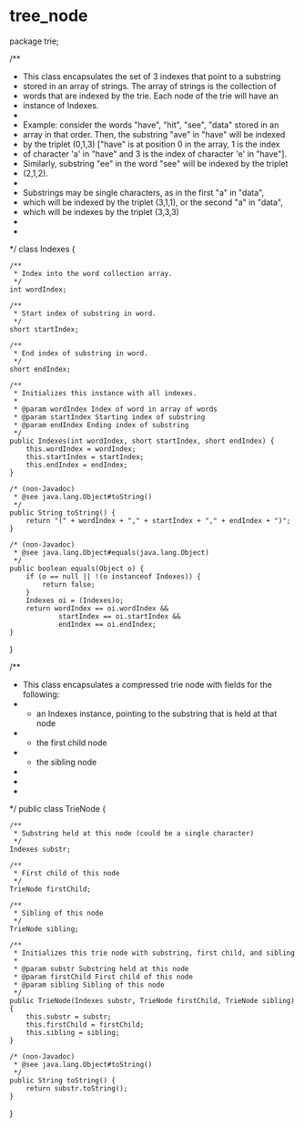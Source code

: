 # tree_node

package trie;

/**
 * This class encapsulates the set of 3 indexes that point to a substring 
 * stored in an array of strings. The array of strings is the collection of
 * words that are indexed by the trie. Each node of the trie will have an
 * instance of Indexes.
 * 
 * Example: consider the words "have", "hit", "see", "data" stored in an
 * array in that order. Then, the substring "ave" in "have" will be indexed
 * by the triplet (0,1,3) ["have" is at position 0 in the array, 1 is the index
 * of character 'a' in "have" and 3 is the index of character 'e' in "have"]. 
 * Similarly, substring "ee" in the word "see" will be indexed by the triplet
 * (2,1,2). 
 * 
 * Substrings may be single characters, as in the first "a" in "data", 
 * which will be indexed by the triplet (3,1,1), or the second "a" in "data", 
 * which will be indexes by the triplet (3,3,3)
 * 
 *
 */
class Indexes {
	
	/**
	 * Index into the word collection array.
	 */
	int wordIndex;
	
	/**
	 * Start index of substring in word.
	 */
	short startIndex;
	
	/**
	 * End index of substring in word.
	 */
	short endIndex;
	
	/**
	 * Initializes this instance with all indexes.
	 * 
	 * @param wordIndex Index of word in array of words
	 * @param startIndex Starting index of substring
	 * @param endIndex Ending index of substring
	 */
	public Indexes(int wordIndex, short startIndex, short endIndex) {
		this.wordIndex = wordIndex;
		this.startIndex = startIndex;
		this.endIndex = endIndex;
	}
	
	/* (non-Javadoc)
	 * @see java.lang.Object#toString()
	 */
	public String toString() {
		return "(" + wordIndex + "," + startIndex + "," + endIndex + ")";
	}
	
	/* (non-Javadoc)
	 * @see java.lang.Object#equals(java.lang.Object)
	 */
	public boolean equals(Object o) {
		if (o == null || !(o instanceof Indexes)) {
			return false;
		}
		Indexes oi = (Indexes)o;
		return wordIndex == oi.wordIndex &&
				startIndex == oi.startIndex &&
				endIndex == oi.endIndex;
	}
}

/**
 * This class encapsulates a compressed trie node with fields for the following:
 * - an Indexes instance, pointing to the substring that is held at that node
 * - the first child node
 * - the sibling node
 * 
 * 
 *
 */
public class TrieNode {

	/**
	 * Substring held at this node (could be a single character)
	 */
	Indexes substr;
	
	/**
	 * First child of this node
	 */
	TrieNode firstChild;
	
	/**
	 * Sibling of this node
	 */
	TrieNode sibling;
	
	/**
	 * Initializes this trie node with substring, first child, and sibling
	 * 
	 * @param substr Substring held at this node
	 * @param firstChild First child of this node
	 * @param sibling Sibling of this node
	 */
	public TrieNode(Indexes substr, TrieNode firstChild, TrieNode sibling) {
		this.substr = substr;
		this.firstChild = firstChild;
		this.sibling = sibling;
	}
	
	/* (non-Javadoc)
	 * @see java.lang.Object#toString()
	 */
	public String toString() {
		return substr.toString();
	}
	
}
